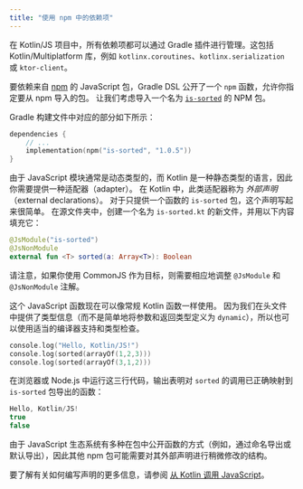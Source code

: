 ```yaml
---
title: "使用 npm 中的依赖项"
---
```

在 Kotlin/JS 项目中，所有依赖项都可以通过 Gradle 插件进行管理。这包括 Kotlin/Multiplatform 库，例如 `kotlinx.coroutines`、`kotlinx.serialization` 或 `ktor-client`。

要依赖来自 [npm](https://www.npmjs.com/) 的 JavaScript 包，Gradle DSL 公开了一个 `npm` 函数，允许你指定要从 npm 导入的包。 让我们考虑导入一个名为 [`is-sorted`](https://www.npmjs.com/package/is-sorted) 的 NPM 包。

Gradle 构建文件中对应的部分如下所示：

```kotlin
dependencies {
    // ...
    implementation(npm("is-sorted", "1.0.5"))
}
```

由于 JavaScript 模块通常是动态类型的，而 Kotlin 是一种静态类型的语言，因此你需要提供一种适配器（adapter）。 在 Kotlin 中，此类适配器称为 _外部声明_（external declarations）。 对于只提供一个函数的 `is-sorted` 包，这个声明写起来很简单。 在源文件夹中，创建一个名为 `is-sorted.kt` 的新文件，并用以下内容填充它：

```kotlin
@JsModule("is-sorted")
@JsNonModule
external fun <T> sorted(a: Array<T>): Boolean
```

请注意，如果你使用 CommonJS 作为目标，则需要相应地调整 `@JsModule` 和 `@JsNonModule` 注解。

这个 JavaScript 函数现在可以像常规 Kotlin 函数一样使用。 因为我们在头文件中提供了类型信息（而不是简单地将参数和返回类型定义为 `dynamic`），所以也可以使用适当的编译器支持和类型检查。

```kotlin
console.log("Hello, Kotlin/JS!")
console.log(sorted(arrayOf(1,2,3)))
console.log(sorted(arrayOf(3,1,2)))
```

在浏览器或 Node.js 中运行这三行代码，输出表明对 `sorted` 的调用已正确映射到 `is-sorted` 包导出的函数：

```kotlin
Hello, Kotlin/JS!
true
false
```

由于 JavaScript 生态系统有多种在包中公开函数的方式（例如，通过命名导出或默认导出），因此其他 npm 包可能需要对其外部声明进行稍微修改的结构。

要了解有关如何编写声明的更多信息，请参阅 [从 Kotlin 调用 JavaScript](js-interop)。